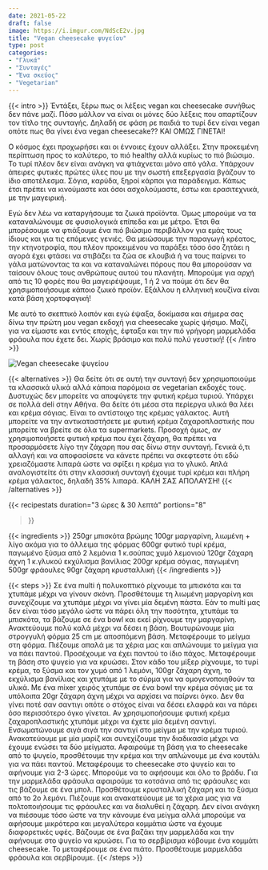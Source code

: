 ```yaml
---
date: 2021-05-22
draft: false
image: https://i.imgur.com/NdScE2v.jpg
title: "Vegan cheesecake ψυγείου"
type: post
categories:
- "Γλυκά"
- "Συνταγές"
- "Ένα σκεύος"
- "Vegetarian"
---
```


{{< intro >}}
Έντάξει, ξέρω πως οι λέξεις vegan και cheesecake συνήθως δεν πάνε μαζί. Πόσο μάλλον να είναι οι μόνες δύο λέξεις που απαρτίζουν τον τίτλο της συνταγής. Δηλαδή σε φάση ρε παιδιά το τυρί δεν είναι vegan οπότε πως θα γίνει ένα vegan cheesecake?? ΚΑΙ ΟΜΩΣ ΓΙΝΕΤΑΙ!

Ο κόσμος έχει προχωρήσει και οι έννοιες έχουν αλλάξει. Στην προκειμένη περίπτωση προς το καλύτερο, το πιό healthy αλλά κυρίως το πιό βιώσιμο. Το τυρί πλέον δεν είναι ανάγκη να φτιάχνεται μόνο από γάλα. Υπάρχουν άπειρες φυτικές πρώτες ύλες που με την σωστή επεξεργασία βγάζουν το ίδιο αποτέλεσμα. Σόγια, καρύδα, ξηροί κάρποι για παράδειγμα. Κάπως έτσι πρέπει να κινούμαστε και όσοι ασχολούμαστε, έστω και ερασιτεχνικά, με την μαγειρική.

Εγώ δεν λέω να καταργήσουμε τα ζωικά προϊόντα. Όμως μπορούμε να τα καταναλώνουμε σε φυσιολογικά επίπεδα και με μέτρο. Έτσι θα μπορέσουμε να φτιάξουμε ένα πιό βιώσιμο περιβάλλον για εμάς τους ίδιους και για τις επόμενες γενιές. Θα μειώσουμε την παραγωγή κρέατος, την κτηνοτροφία, που πλέον προκειμένου να παράξει τόσο όσο ζητάει η αγορά έχει φτάσει να στιβάζει τα ζώα σε κλουβιά ή να τους παίρνει το γάλα ματώνοντας τα και να καταναλώνει πόρους που θα μπορούσαν να ταίσουν όλους τους ανθρώπους αυτού του πλανήτη. Μπορούμε για αρχή από τις 10 φορές που θα μαγειρέψουμε, 1 ή 2 να πούμε ότι δεν θα χρησιμοποιήσουμε κάποιο ζωικό προϊόν. Εξάλλου η ελληνική κουζίνα είναι κατά βάση χορτοφαγική!

Με αυτό το σκεπτικό λοιπόν και εγώ έψαξα, δοκίμασα και σήμερα σας δίνω την πρώτη μου vegan εκδοχή για cheesecake χωρίς ψήσιμο. Μαζί, για να είμαστε και εντός εποχής, έφταξα και την πιό γρήγορη μαρμελάδα φράουλα που έχετε δει. Χωρίς βράσιμο και πολύ πολύ γευστική!
{{< /intro >}}

![Vegan cheesecake ψυγείου](https://i.imgur.com/WcEzzGu.jpg "Vegan cheesecake ψυγείου")

{{< alternatives >}} Θα δείτε ότι σε αυτή την συνταγή δεν χρησιμοποιούμε τα κλασσικά υλικά αλλά κάποια παρόμοια σε vegetarian εκδοχές τους. Δυστυχώς δεν μπορείτε να αποφύγετε την φυτική κρέμα τυριού. Υπάρχει σε πολλά deli στην Αθήνα. Θα δείτε ότι μέσα στα περίεργα υλικά θα λέει και κρέμα σόγιας. Είναι το αντίστοιχο της κρέμας γάλακτος. Αυτή μπορείτε να την αντικαταστήσετε με φυτική κρέμα ζαχαροπλαστικής που μπορείτε να βρείτε σε όλα τα supermarkets. Προσοχή όμως, αν χρησιμοποιήσετε φυτική κρέμα που έχει ζάχαρη, θα πρέπει να προσαρμόσετε λίγο την ζάχαρη που σας δίνω στην συνταγή. Γενικά ό,τι αλλαγή και να αποφασίσετε να κάνετε πρέπει να σκεφτεστε ότι εδώ χρειαζόμαστε λιπαρά ώστε να σφίξει η κρέμα για το γλυκό. Απλά αναλογιστείτε ότι στην κλασσική συνταγή έχουμε τυρί κρέμα και πλήρη κρέμα γάλακτος, δηλαδή 35% λιπαρά. ΚΑΛΗ ΣΑΣ ΑΠΟΛΑΥΣΗ!
{{< /alternatives >}}

{{< recipestats 
    duration="3 ώρες & 30 λεπτά"
    portions="8"
>}}

{{< ingredients >}} 
250gr μπισκότα βρώμης
100gr μαργαρίνη, λιωμένη + λίγο ακόμα για το άλλειμα της φόρμας
600gr φυτικό τυρί κρέμα, παγωμένο
ξύσμα από 2 λεμόνια
1 κ.σούπας χυμό λεμονιού
120gr ζάχαρη άχνη
1 κ.γλυκού εκχύλισμα βανίλιας
200gr κρέμα σόγιας, παγωμένη 
500gr φράουλες
90gr ζάχαρη κρυσταλλική 
{{< /ingredients >}}

{{< steps >}}
Σε ένα multi ή πολυκοπτικό ρίχνουμε τα μπισκότα και τα χτυπάμε μέχρι να γίνουν σκόνη. Προσθέτουμε τη λιωμένη μαργαρίνη και συνεχίζουμε να χτυπάμε μέχρι να γίνει μία δεμένη πάστα. Εάν το multi μας δεν είναι τόσο μεγάλο ώστε να πάρει όλη την ποσότητα, χτυπάμε τα μπισκότα, τα βάζουμε σε ένα bowl και εκεί ρίχνουμε την μαργαρίνη. Ανακτεύουμε πολύ καλά μέχρι να δέσει η βάση.
Βουτυρώνουμε μία στρογγυλή φόρμα 25 cm με αποσπόμενη βάση.
Μεταφέρουμε το μείγμα στη φόρμα. Πιέζουμε απαλά με τα χέρια μας και απλώνουμε το μείγμα για να πάει παντού. Προσέχουμε να έχει παντού το ίδιο πάχος. 
Μεταφέρουμε τη βάση στο ψυγείο για να κρυώσει.
Στον κάδο του μίξερ ρίχνουμε, το τυρί κρέμα, το ξύσμα και τον χυμό από 1 λεμόνι, 100gr ζάχαρη άχνη, το εκχύλισμα βανίλιας και χτυπάμε με το σύρμα για να ομογενοποιηθούν τα υλικά.
Με ένα mixer χειρός χτυπάμε σε ένα bowl την κρέμα σόγιας με τα υπόλοιπα 20gr ζάχαρη άχνη μέχρι να αρχίσει να παίρνει όγκο. Δεν θα γίνει ποτέ σαν σαντιγι οπότε o στόχος είναι να δέσει ελαφρά και να πάρει όσο περισσότερο όγκο γίνεται. Αν χρησιμοποήσουμε φυτική κρέμα ζαχαροπλαστικής χτυπάμε μέχρι να έχετε μία δεμένη σαντιγί.
Ενσωματώνουμε σιγά σιγά την σαντιγί στο μείγμα με την κρέμα τυριού. Ανακατεύουμε με μία μαρίζ και συνεχίζουμε την διαδικασία μέχρι να έχουμε ενώσει τα δύο μείγματα.
Αφαιρούμε τη βάση για το cheesecake από το ψυγείο, προσθέτουμε την κρέμα και την απλώνουμε με ένα κουτάλι για να πάει παντού.
Μεταφέρουμε το cheesecake στο ψυγείο και το αφήνουμε για 2-3 ώρες. Μπορούμε να το αφήσουμε και όλο το βράδυ.
Για την μαρμελάδα φράουλα αφαιρούμε τα κοτσάνια από τις φράουλες και τις βάζουμε σε ένα μπολ.
Προσθέτουμε κρυσταλλική ζάχαρη και το ξύσμα από το 2ο λεμόνι. Πιέζουμε και ανακατεύουμε με τα χέρια μας για να πολτοποιήσουμε τις φράουλες και να διαλυθεί η ζάχαρη. Δεν είναι ανάγκη να πιέσουμε τόσο ώστε να την κάνουμε ένα μείγμα αλλά μπορούμε να αφήσουμε μικρότερα και μεγαλύτερα κομμάτια ώστε να έχουμε διαφορετικές υφές. Βάζουμε σε ένα βαζάκι την μαρμελάδα και την αφήνουμε στο ψυγείο να κρυώσει.
Για το σερβίρισμα κόβουμε ένα κομμάτι cheesecake. Το μεταφέρουμε σε ένα πιάτο. Προσθέτουμε μαρμελάδα φράουλα και σερβίρουμε.
{{< /steps >}}